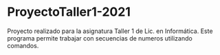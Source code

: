 # ProyectoTaller1-2021
Proyecto realizado para la asignatura Taller 1 de Lic. en Informática.
Este programa permite trabajar con secuencias de numeros utilizando comandos.
